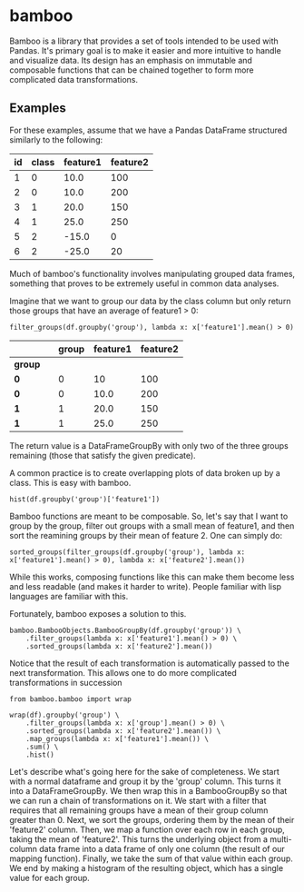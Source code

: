 bamboo
======

Bamboo is a library that provides a set of tools intended to be used with Pandas.  It's primary goal is to make it easier and more intuitive to handle and visualize data.  Its design has an emphasis on immutable and composable functions that can be chained together to form more complicated data transformations.


Examples
-------
  
For these examples, assume that we have a Pandas DataFrame structured similarly to the following:
  
| id | class | feature1 | feature2 |
|----|-------|----------|----------|
| 1  | 0     | 10.0     | 100      |
| 2  | 0     | 10.0     | 200      |
| 3  | 1     | 20.0     | 150      |
| 4  | 1     | 25.0     | 250      |
| 5  | 2     | -15.0    | 0        |
| 6  | 2     | -25.0    | 20       |


Much of bamboo's functionality involves manipulating grouped data frames, something that proves to be extremely useful in common data analyses.

Imagine that we want to group our data by the class column but only return those groups that have an average of feature1 > 0:

    filter_groups(df.groupby('group'), lambda x: x['feature1'].mean() > 0)
    
|       |   | group | feature1 | feature2 |
|-------|---|-------|----------|----------|
| **group** |   |       |          |          |
| **0**     |   | 0     | 10       | 100      |
| **0**     |   | 0     | 10.0     | 200      |
| **1**     |   | 1     | 20.0     | 150      |
| **1**     |   | 1     | 25.0     | 250      |


The return value is a DataFrameGroupBy with only two of the three groups remaining (those that satisfy the given predicate).


A common practice is to create overlapping plots of data broken up by a class.  This is easy with bamboo.

    hist(df.groupby('group')['feature1'])


Bamboo functions are meant to be composable.  So, let's say that I want to group by the group, filter out groups with a small mean of feature1, and then sort the reamining groups by their mean of feature 2.  One can simply do:

    sorted_groups(filter_groups(df.groupby('group'), lambda x: x['feature1'].mean() > 0), lambda x: x['feature2'].mean())

While this works, composing functions like this can make them become less and less readable (and makes it harder to write).  People familiar with lisp languages are familiar with this.

Fortunately, bamboo exposes a solution to this.

    bamboo.BambooObjects.BambooGroupBy(df.groupby('group')) \
        .filter_groups(lambda x: x['feature1'].mean() > 0) \
        .sorted_groups(lambda x: x['feature2'].mean())
 
 Notice that the result of each transformation is automatically passed to the next transformation.  This allows one to do more complicated transformations in succession
 
    from bamboo.bamboo import wrap

    wrap(df).groupby('group') \
        .filter_groups(lambda x: x['group'].mean() > 0) \
        .sorted_groups(lambda x: x['feature2'].mean()) \
        .map_groups(lambda x: x['feature1'].mean()) \
        .sum() \
        .hist()
    
Let's describe what's going here for the sake of completeness.  We start with a normal dataframe and group it by the 'group' column.  This turns it into a DataFrameGroupBy.  We then wrap this in a BambooGroupBy so that we can run a chain of transformations on it.  We start with a filter that requires that all remaining groups have a mean of their group column greater than 0.  Next, we sort the groups, ordering them by the mean of their 'feature2' column.  Then, we map a function over each row in each group, taking the mean of 'feature2'.  This turns the underlying object from a multi-column data frame into a data frame of only one column (the result of our mapping function).  Finally, we take the sum of that value within each group.  We end by making a histogram of the resulting object, which has a single value for each group.